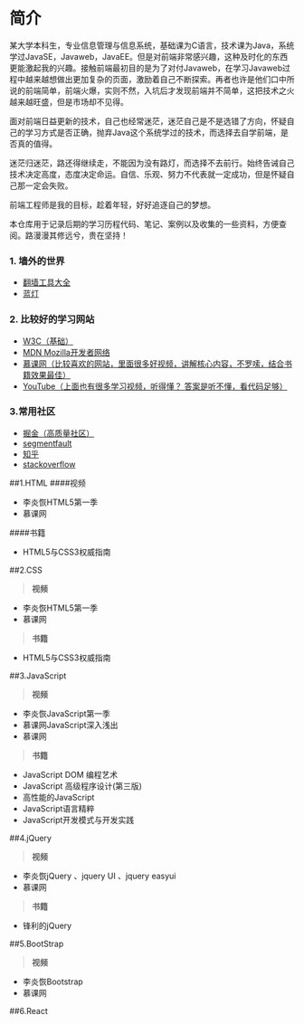 # 简介
某大学本科生，专业信息管理与信息系统，基础课为C语言，技术课为Java，系统学过JavaSE，Javaweb，JavaEE。但是对前端非常感兴趣，这种及时化的东西更能激起我的兴趣。接触前端最初目的是为了对付Javaweb，在学习Javaweb过程中越来越想做出更加复杂的页面，激励着自己不断探索。再者也许是他们口中所说的前端简单，前端火爆，实则不然，入坑后才发现前端并不简单，这把技术之火越来越旺盛，但是市场却不见得。

面对前端日益更新的技术，自己也经常迷茫，迷茫自己是不是选错了方向，怀疑自己的学习方式是否正确，抛弃Java这个系统学过的技术，而选择去自学前端，是否真的值得。

迷茫归迷茫，路还得继续走，不能因为没有路灯，而选择不去前行。始终告诫自己技术决定高度，态度决定命运。自信、乐观、努力不代表就一定成功，但是怀疑自己那一定会失败。

前端工程师是我的目标，趁着年轻，好好追逐自己的梦想。

本仓库用于记录后期的学习历程代码、笔记、案例以及收集的一些资料，方便查阅。路漫漫其修远兮，贵在坚持！

### 1. 墙外的世界
* [翻墙工具大全][1]
* [蓝灯][2]

### 2. 比较好的学习网站
* [W3C（基础）][3]
* [MDN Mozilla开发者网络][4]
* [慕课网（比较喜欢的网站，里面很多好视频，讲解核心内容，不罗嗦，结合书籍效果最佳）][5]
* [YouTube（上面也有很多学习视频，听得懂？ 答案是听不懂，看代码足够）][6]

### 3.常用社区
* [掘金（高质量社区）][7]
* [segmentfault][8]
* [知乎][9]
* [stackoverflow][10]



##1.HTML
####视频

* 李炎恢HTML5第一季
* 慕课网

####书籍
* HTML5与CSS3权威指南


##2.CSS
> **视频**


* 李炎恢HTML5第一季
* 慕课网

> **书籍**


* HTML5与CSS3权威指南

##3.JavaScript
> **视频**


* 李炎恢JavaScript第一季
* 慕课网JavaScript深入浅出
* 慕课网

> **书籍**


* JavaScript DOM 编程艺术
* JavaScript 高级程序设计(第三版)
* 高性能的JavaScript
* JavaScript语言精粹
* JavaScript开发模式与开发实践

##4.jQuery
> **视频**


* 李炎恢jQuery 、jquery UI 、jquery easyui
* 慕课网

> **书籍**


* 锋利的jQuery

##5.BootStrap
> **视频**


* 李炎恢Bootstrap
* 慕课网

##6.React


  [1]: https://github.com/bannedbook/fanqiang
  [2]: https://github.com/getlantern/forum
  [3]: http://www.w3school.com.cn/
  [4]: https://developer.mozilla.org/zh-CN/
  [5]: http://www.imooc.com/
  [6]: https://www.youtube.com/
  [7]: https://juejin.im/timeline
  [8]: https://segmentfault.com/
  [9]: https://www.zhihu.com/
  [10]: http://stackoverflow.com/